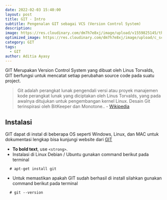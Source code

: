 ```yaml
---
date: 2022-02-03 15:40:00
layout: post
title: GIT - Intro
subtitle: Pengenalan GIT sebagai VCS (Version Control System)
description:
image: https://res.cloudinary.com/dm7h7e8xj/image/upload/v1559825145/theme16_o0seet.jpg
optimized_image: https://res.cloudinary.com/dm7h7e8xj/image/upload/c_scale,w_380/v1559825145/theme16_o0seet.jpg
category: GIT
tags:
  - GIT
author: Aditia Ayasy
---
```


GIT Merupakan Version Control System yang dibuat oleh Linus Torvalds, GIT berfungsi untuk mencatat setiap perubahan source code pada suatu project.

> Git adalah perangkat lunak pengendali versi atau proyek manajemen kode perangkat lunak yang diciptakan oleh Linus Torvalds, yang pada awalnya ditujukan untuk pengembangan kernel Linux. Desain Git terinspirasi oleh BitKeeper dan Monotone.. - <a href="https://id.wikipedia.org/wiki/Git">Wikipedia</a>

## Instalasi

GIT dapat di instal di beberapa OS seperti Windows, Linux, dan MAC untuk dokumentasi lengkap bisa kunjungi website dari <a href="https://git-scm.com/">GIT</a>

- **To bold text**, use `<strong>`.
- Instalasi di Linux Debian / Ubuntu gunakan command berikut pada terminal

```
  # apt-get install git
```

- Untuk memastikan apakah GIT sudah berhasil di install silahkan gunakan command berikut pada terminal

```
  # git --version
```
